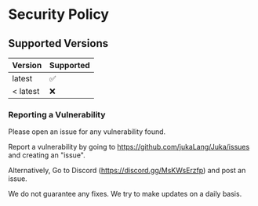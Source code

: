 # Security Policy

## Supported Versions

| Version    | Supported          |
| ---------- | ------------------ |
| latest | :white_check_mark: |
| < latest  | :x:                |

### Reporting a Vulnerability

Please open an issue for any vulnerability found.

Report a vulnerability by going to
<https://github.com/jukaLang/Juka/issues>
 and creating an "issue".

Alternatively,
Go to Discord
(<https://discord.gg/MsKWsErzfp>)
and post an issue.

We do not guarantee any fixes.
We try to make updates on a daily basis.
